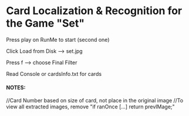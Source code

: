 # Card Localization & Recognition for the Game "Set"
Press play on RunMe to start (second one)

Click Load from Disk --> set.jpg

Press f --> choose Final Filter

Read Console or cardsInfo.txt for cards

#### NOTES:

//Card Number based on size of card, not place in the original image
//To view all extracted images, remove "if ranOnce [...] return prevIMage;"

